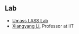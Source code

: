 
## Lab
- [Umass LASS Lab](http://lass.cs.umass.edu/index.html)
- [Xiangyang Li](https://scholar.google.com/citations?hl=en&user=JURtNb0AAAAJ), Professor at IIT
